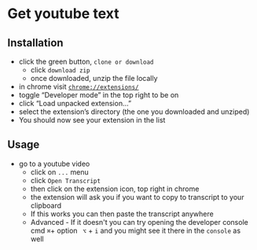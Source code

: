 # Get youtube text

<!-- [Chrome extensions - thoughtbot](https://thoughtbot.com/blog/how-to-make-a-chrome-extension)

[TTS API](https://developers.google.com/web/updates/2014/01/Web-apps-that-talk-Introduction-to-the-Speech-Synthesis-API)

-->

## Installation 
- click the green button, `clone or download`
  - click `download zip`
  - once downloaded, unzip the file locally 
 - in chrome visit [`chrome://extensions/`](chrome://extensions/)
 - toggle “Developer mode” in the top right to be on 
 - click “Load unpacked extension…”
- select the extension’s directory (the one you downloaded and unziped) 
- You should now see your extension in the list

## Usage
- go to a youtube video 
  - click on `...` menu
  - click `Open Transcript`
  - then click on the extension icon, top right in chrome
  - the extension will ask you if you want to copy to transcript to your clipboard 
  - If this works you can then paste the transcript anywhere 
  - Advanced - If it doesn't you can try opening the developer console cmd `⌘`+ option ` ⌥` + `i` and you might see it there in the `console` as well

<!--
> To load your extension in Chrome, open up chrome://extensions/ in your browser and click “Developer mode” in the top right. Now click “Load unpacked extension…” and select the extension’s directory. You should now see your extension in the list.

> When you change or add code in your extension, just come back to this page and reload the page. Chrome will reload your extension. -->
